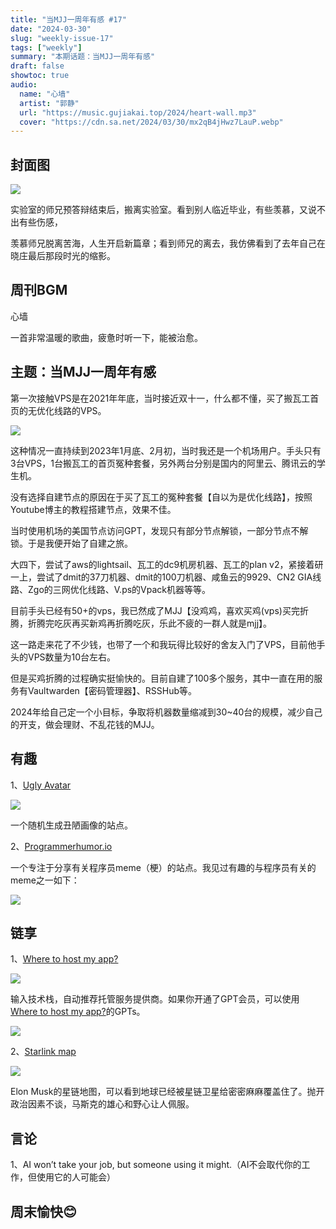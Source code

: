 ```yaml
---
title: "当MJJ一周年有感 #17"
date: "2024-03-30"
slug: "weekly-issue-17"
tags: ["weekly"]
summary: "本期话题：当MJJ一周年有感"
draft: false
showtoc: true
audio:
  name: "心墙"
  artist: "郭静"
  url: "https://music.gujiakai.top/2024/heart-wall.mp3"
  cover: "https://cdn.sa.net/2024/03/30/mx2qB4jHwz7LauP.webp"
---
```


## 封面图

![](https://cdn.sa.net/2024/03/30/UrtBANTC8VoDc9O.webp)

实验室的师兄预答辩结束后，搬离实验室。看到别人临近毕业，有些羡慕，又说不出有些伤感，

羡慕师兄脱离苦海，人生开启新篇章；看到师兄的离去，我仿佛看到了去年自己在晓庄最后那段时光的缩影。

## 周刊BGM

心墙

<div id="aplayer"></div>

一首非常温暖的歌曲，疲惫时听一下，能被治愈。

## 主题：当MJJ一周年有感

第一次接触VPS是在2021年年底，当时接近双十一，什么都不懂，买了搬瓦工首页的无优化线路的VPS。

![](https://cdn.sa.net/2024/03/30/bkXTeWVPUtOarpR.webp)

这种情况一直持续到2023年1月底、2月初，当时我还是一个机场用户。手头只有3台VPS，1台搬瓦工的首页冤种套餐，另外两台分别是国内的阿里云、腾讯云的学生机。

没有选择自建节点的原因在于买了瓦工的冤种套餐【自以为是优化线路】，按照Youtube博主的教程搭建节点，效果不佳。

当时使用机场的美国节点访问GPT，发现只有部分节点解锁，一部分节点不解锁。于是我便开始了自建之旅。

大四下，尝试了aws的lightsail、瓦工的dc9机房机器、瓦工的plan v2，紧接着研一上，尝试了dmit的37刀机器、dmit的100刀机器、咸鱼云的9929、CN2 GIA线路、Zgo的三网优化线路、V.ps的Vpack机器等等。

目前手头已经有50+的vps，我已然成了MJJ【没鸡鸡，喜欢买鸡(vps)买完折腾，折腾完吃灰再买新鸡再折腾吃灰，乐此不疲的一群人就是mjj】。

这一路走来花了不少钱，也带了一个和我玩得比较好的舍友入门了VPS，目前他手头的VPS数量为10台左右。

但是买鸡折腾的过程确实挺愉快的。目前自建了100多个服务，其中一直在用的服务有Vaultwarden【密码管理器】、RSSHub等。

2024年给自己定一个小目标，争取将机器数量缩减到30~40台的规模，减少自己的开支，做会理财、不乱花钱的MJJ。

## 有趣

1、[Ugly Avatar](https://txstc55.github.io/ugly-avatar/)

![](https://cdn.sa.net/2024/03/30/XuZhTLFHBf9MvdG.webp)

一个随机生成丑陋画像的站点。

2、[Programmerhumor.io](https://programmerhumor.io)

一个专注于分享有关程序员meme（梗）的站点。我见过有趣的与程序员有关的meme之一如下：

![](https://cdn.sa.net/2024/03/30/PEjYscf4zhvgB6p.webp)


## 链享

1、[Where to host my app?](https://wheretohostmy.app/)

![](https://cdn.sa.net/2024/03/30/8PWnERz51ehcFpf.webp)

输入技术栈，自动推荐托管服务提供商。如果你开通了GPT会员，可以使用[Where to host my app?](https://chat.openai.com/g/g-KmtFkh4VU-where-to-host-my-app)的GPTs。

![](https://cdn.sa.net/2024/03/30/fDIhMvunq1EA8Js.webp)

2、[Starlink map](https://www.starlinkmap.org/)

![](https://cdn.sa.net/2024/03/30/xFgS3ubr6EDmXpv.webp)

Elon Musk的星链地图，可以看到地球已经被星链卫星给密密麻麻覆盖住了。抛开政治因素不谈，马斯克的雄心和野心让人佩服。

## 言论

1、AI won’t take your job, but someone using it might.（AI不会取代你的工作，但使用它的人可能会）

## 周末愉快😊